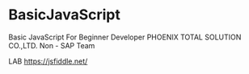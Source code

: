 # BasicJavaScript
Basic JavaScript For Beginner Developer
PHOENIX TOTAL SOLUTION CO.,LTD.
Non - SAP Team

LAB	https://jsfiddle.net/
